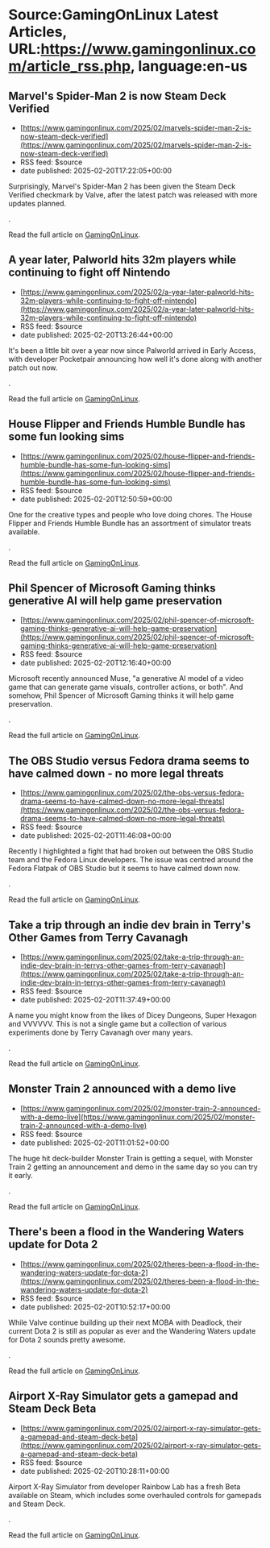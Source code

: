 # Source:GamingOnLinux Latest Articles, URL:https://www.gamingonlinux.com/article_rss.php, language:en-us

## Marvel's Spider-Man 2 is now Steam Deck Verified
 - [https://www.gamingonlinux.com/2025/02/marvels-spider-man-2-is-now-steam-deck-verified](https://www.gamingonlinux.com/2025/02/marvels-spider-man-2-is-now-steam-deck-verified)
 - RSS feed: $source
 - date published: 2025-02-20T17:22:05+00:00

Surprisingly, Marvel's Spider-Man 2 has been given the Steam Deck Verified checkmark by Valve, after the latest patch was released with more updates planned.<p><img src="https://www.gamingonlinux.com/uploads/articles/tagline_images/753372309id26223gol.jpg" alt />.</p><p>Read the full article on <a href="https://www.gamingonlinux.com/2025/02/marvels-spider-man-2-is-now-steam-deck-verified/">GamingOnLinux</a>.</p>

## A year later, Palworld hits 32m players while continuing to fight off Nintendo
 - [https://www.gamingonlinux.com/2025/02/a-year-later-palworld-hits-32m-players-while-continuing-to-fight-off-nintendo](https://www.gamingonlinux.com/2025/02/a-year-later-palworld-hits-32m-players-while-continuing-to-fight-off-nintendo)
 - RSS feed: $source
 - date published: 2025-02-20T13:26:44+00:00

It's been a little bit over a year now since Palworld arrived in Early Access, with developer Pocketpair announcing how well it's done along with another patch out now.<p><img src="https://www.gamingonlinux.com/uploads/articles/tagline_images/1102421830id26221gol.jpg" alt />.</p><p>Read the full article on <a href="https://www.gamingonlinux.com/2025/02/a-year-later-palworld-hits-32m-players-while-continuing-to-fight-off-nintendo/">GamingOnLinux</a>.</p>

## House Flipper and Friends Humble Bundle has some fun looking sims
 - [https://www.gamingonlinux.com/2025/02/house-flipper-and-friends-humble-bundle-has-some-fun-looking-sims](https://www.gamingonlinux.com/2025/02/house-flipper-and-friends-humble-bundle-has-some-fun-looking-sims)
 - RSS feed: $source
 - date published: 2025-02-20T12:50:59+00:00

One for the creative types and people who love doing chores. The House Flipper and Friends Humble Bundle has an assortment of simulator treats available.<p><img src="https://www.gamingonlinux.com/uploads/articles/tagline_images/1433360048id26220gol.jpg" alt />.</p><p>Read the full article on <a href="https://www.gamingonlinux.com/2025/02/house-flipper-and-friends-humble-bundle-has-some-fun-looking-sims/">GamingOnLinux</a>.</p>

## Phil Spencer of Microsoft Gaming thinks generative AI will help game preservation
 - [https://www.gamingonlinux.com/2025/02/phil-spencer-of-microsoft-gaming-thinks-generative-ai-will-help-game-preservation](https://www.gamingonlinux.com/2025/02/phil-spencer-of-microsoft-gaming-thinks-generative-ai-will-help-game-preservation)
 - RSS feed: $source
 - date published: 2025-02-20T12:16:40+00:00

Microsoft recently announced Muse, "a generative AI model of a video game that can generate game visuals, controller actions, or both". And somehow, Phil Spencer of Microsoft Gaming thinks it will help game preservation.<p><img src="https://www.gamingonlinux.com/uploads/articles/tagline_images/1820665762id26219gol.jpg" alt />.</p><p>Read the full article on <a href="https://www.gamingonlinux.com/2025/02/phil-spencer-of-microsoft-gaming-thinks-generative-ai-will-help-game-preservation/">GamingOnLinux</a>.</p>

## The OBS Studio versus Fedora drama seems to have calmed down - no more legal threats
 - [https://www.gamingonlinux.com/2025/02/the-obs-versus-fedora-drama-seems-to-have-calmed-down-no-more-legal-threats](https://www.gamingonlinux.com/2025/02/the-obs-versus-fedora-drama-seems-to-have-calmed-down-no-more-legal-threats)
 - RSS feed: $source
 - date published: 2025-02-20T11:46:08+00:00

Recently I highlighted a fight that had broken out between the OBS Studio team and the Fedora Linux developers. The issue was centred around the Fedora Flatpak of OBS Studio but it seems to have calmed down now.<p><img src="https://www.gamingonlinux.com/uploads/tagline_gallery/obs-studio.jpg" alt />.</p><p>Read the full article on <a href="https://www.gamingonlinux.com/2025/02/the-obs-versus-fedora-drama-seems-to-have-calmed-down-no-more-legal-threats/">GamingOnLinux</a>.</p>

## Take a trip through an indie dev brain in Terry's Other Games from Terry Cavanagh
 - [https://www.gamingonlinux.com/2025/02/take-a-trip-through-an-indie-dev-brain-in-terrys-other-games-from-terry-cavanagh](https://www.gamingonlinux.com/2025/02/take-a-trip-through-an-indie-dev-brain-in-terrys-other-games-from-terry-cavanagh)
 - RSS feed: $source
 - date published: 2025-02-20T11:37:49+00:00

A name you might know from the likes of Dicey Dungeons, Super Hexagon and VVVVVV. This is not a single game but a collection of various experiments done by Terry Cavanagh over many years.<p><img src="https://www.gamingonlinux.com/uploads/articles/tagline_images/1725550339id26217gol.jpg" alt />.</p><p>Read the full article on <a href="https://www.gamingonlinux.com/2025/02/take-a-trip-through-an-indie-dev-brain-in-terrys-other-games-from-terry-cavanagh/">GamingOnLinux</a>.</p>

## Monster Train 2 announced with a demo live
 - [https://www.gamingonlinux.com/2025/02/monster-train-2-announced-with-a-demo-live](https://www.gamingonlinux.com/2025/02/monster-train-2-announced-with-a-demo-live)
 - RSS feed: $source
 - date published: 2025-02-20T11:01:52+00:00

The huge hit deck-builder Monster Train is getting a sequel, with Monster Train 2 getting an announcement and demo in the same day so you can try it early.<p><img src="https://www.gamingonlinux.com/uploads/articles/tagline_images/1675505698id26216gol.jpg" alt />.</p><p>Read the full article on <a href="https://www.gamingonlinux.com/2025/02/monster-train-2-announced-with-a-demo-live/">GamingOnLinux</a>.</p>

## There's been a flood in the Wandering Waters update for Dota 2
 - [https://www.gamingonlinux.com/2025/02/theres-been-a-flood-in-the-wandering-waters-update-for-dota-2](https://www.gamingonlinux.com/2025/02/theres-been-a-flood-in-the-wandering-waters-update-for-dota-2)
 - RSS feed: $source
 - date published: 2025-02-20T10:52:17+00:00

While Valve continue building up their next MOBA with Deadlock, their current Dota 2 is still as popular as ever and the Wandering Waters update for Dota 2 sounds pretty awesome.<p><img src="https://www.gamingonlinux.com/uploads/articles/tagline_images/1133813207id26215gol.jpg" alt />.</p><p>Read the full article on <a href="https://www.gamingonlinux.com/2025/02/theres-been-a-flood-in-the-wandering-waters-update-for-dota-2/">GamingOnLinux</a>.</p>

## Airport X-Ray Simulator gets a gamepad and Steam Deck Beta
 - [https://www.gamingonlinux.com/2025/02/airport-x-ray-simulator-gets-a-gamepad-and-steam-deck-beta](https://www.gamingonlinux.com/2025/02/airport-x-ray-simulator-gets-a-gamepad-and-steam-deck-beta)
 - RSS feed: $source
 - date published: 2025-02-20T10:28:11+00:00

Airport X-Ray Simulator from developer Rainbow Lab has a fresh Beta available on Steam, which includes some overhauled controls for gamepads and Steam Deck.<p><img src="https://www.gamingonlinux.com/uploads/articles/tagline_images/1412307803id26214gol.jpg" alt />.</p><p>Read the full article on <a href="https://www.gamingonlinux.com/2025/02/airport-x-ray-simulator-gets-a-gamepad-and-steam-deck-beta/">GamingOnLinux</a>.</p>

